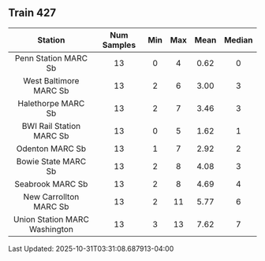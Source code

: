 ## Train 427

| Station | Num Samples | Min | Max | Mean | Median |
| :-----: | :---------: | :-: | :-: | :--: | :----: |
| Penn Station MARC Sb | 13 | 0 | 4 | 0.62 | 0 |
| West Baltimore MARC Sb | 13 | 2 | 6 | 3.00 | 3 |
| Halethorpe MARC Sb | 13 | 2 | 7 | 3.46 | 3 |
| BWI Rail Station MARC Sb | 13 | 0 | 5 | 1.62 | 1 |
| Odenton MARC Sb | 13 | 1 | 7 | 2.92 | 2 |
| Bowie State MARC Sb | 13 | 2 | 8 | 4.08 | 3 |
| Seabrook MARC Sb | 13 | 2 | 8 | 4.69 | 4 |
| New Carrollton MARC Sb | 13 | 2 | 11 | 5.77 | 6 |
| Union Station MARC Washington | 13 | 3 | 13 | 7.62 | 7 |


Last Updated: 2025-10-31T03:31:08.687913-04:00